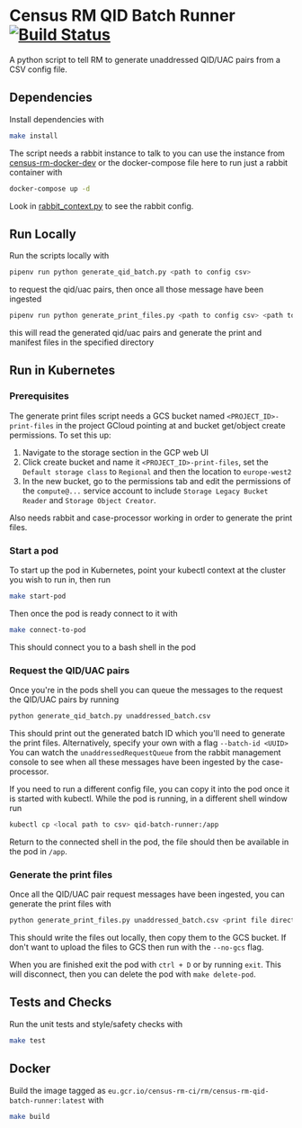 # Census RM QID Batch Runner [![Build Status](https://travis-ci.com/ONSdigital/census-rm-qid-batch-runner.svg?branch=master)](https://travis-ci.com/ONSdigital/census-rm-qid-batch-runner)

A python script to tell RM to generate unaddressed QID/UAC pairs from a CSV config file.

## Dependencies

Install dependencies with 
```bash
make install
```

The script needs a rabbit instance to talk to you can use the instance from [census-rm-docker-dev]() or the docker-compose file here to run just a rabbit container with

```bash
docker-compose up -d
``` 

Look in [rabbit_context.py](/rabbit_context.py) to see the rabbit config.

## Run Locally
Run the scripts locally with

```bash
pipenv run python generate_qid_batch.py <path to config csv>
```

to request the qid/uac pairs, then once all those message have been ingested

```bash
pipenv run python generate_print_files.py <path to config csv> <path to output directory> <batch ID> --no-gcs
```

this will read the generated qid/uac pairs and generate the print and manifest files in the specified directory

## Run in Kubernetes

### Prerequisites
The generate print files script needs a GCS bucket named `<PROJECT_ID>-print-files` in the project GCloud pointing at and bucket get/object create permissions.
To set this up:

1. Navigate to the storage section in the GCP web UI
1. Click create bucket and name it `<PROJECT_ID>-print-files`, set the `Default storage class` to `Regional` and then the location to `europe-west2`
1. In the new bucket, go to the permissions tab and edit the permissions of the `compute@...` service account to include `Storage Legacy Bucket Reader` and `Storage Object Creator`.

Also needs rabbit and case-processor working in order to generate the print files.

### Start a pod
To start up the pod in Kubernetes, point your kubectl context at the cluster you wish to run in, then run
```bash
make start-pod
```

Then once the pod is ready connect to it with
```bash
make connect-to-pod
```
This should connect you to a bash shell in the pod

### Request the QID/UAC pairs
Once you're in the pods shell you can queue the messages to the request the QID/UAC pairs by running
```bash
python generate_qid_batch.py unaddressed_batch.csv
```

This should print out the generated batch ID which you'll need to generate the print files. Alternatively, specify your own with a flag `--batch-id <UUID>`
You can watch the `unaddressedRequestQueue` from the rabbit management console to see when all these messages have been ingested by the case-processor.

If you need to run a different config file, you can copy it into the pod once it is started with kubectl. 
While the pod is running, in a different shell window run
```bash
kubectl cp <local path to csv> qid-batch-runner:/app
```

Return to the connected shell in the pod, the file should then be available in the pod in `/app`.

### Generate the print files
Once all the QID/UAC pair request messages have been ingested, you can generate the print files with
```bash
python generate_print_files.py unaddressed_batch.csv <print file directory path> <batch ID>
```

This should write the files out locally, then copy them to the GCS bucket.
If don't want to upload the files to GCS then run with the `--no-gcs` flag.

When you are finished exit the pod with `ctrl + D` or by running `exit`. This will disconnect, then you can delete the pod with `make delete-pod`.


## Tests and Checks

Run the unit tests and style/safety checks with

```bash
make test
```

## Docker
Build the image tagged as `eu.gcr.io/census-rm-ci/rm/census-rm-qid-batch-runner:latest` with
```bash
make build
```
